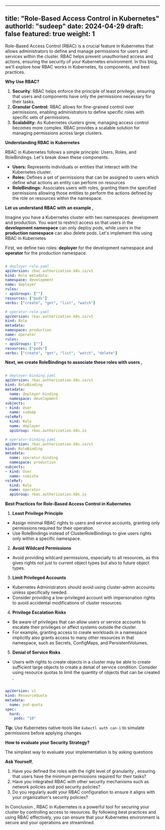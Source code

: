 
---
title: "Role-Based Access Control in Kubernetes"
authorId: "sudeep"
date: 2024-04-29
draft: false
featured: true
weight: 1
---


Role-Based Access Control (RBAC) is a crucial feature in Kubernetes that allows administrators to define and manage permissions for users and services within the cluster. RBAC helps prevent unauthorised access and actions, ensuring the security of your Kubernetes environment. In this blog, we'll explore how RBAC works in Kubernetes, its components, and best practices.

**Why Use RBAC?**

1. **Security**: RBAC helps enforce the principle of least privilege, ensuring that users and components have only the permissions necessary for their tasks.
2. **Granular Control:** RBAC allows for fine-grained control over permissions, enabling administrators to define specific roles with specific sets of permissions.
3. **Scalability:** As Kubernetes clusters grow, managing access control becomes more complex. RBAC provides a scalable solution for managing permissions across large clusters.

**Understanding RBAC in Kubernetes**

RBAC in Kubernetes follows a simple principle: Users, Roles, and RoleBindings. Let's break down these components.

* **Users:** Represents individuals or entities that interact with the Kubernetes cluster.
* **Roles:** Defines a set of permissions that can be assigned to users which define what actions an entity can perform on resources
* **RoleBindings:** Associates users with roles, granting them the specified permissions allowing those entities to perform the actions defined by the role on resources within the namespace.

**Let us understand RBAC with an example ,**

Imagine you have a Kubernetes cluster with two namespaces: development and production. You want to restrict access so that users in the **development namespace** can only deploy pods, while users in the **production namespace** can also delete pods. Let's implement this using RBAC in Kubernetes

First, we define two roles: **deployer** for the development namespace and **operator** for the production namespace.

```yaml

# deployer-role.yaml
apiVersion: rbac.authorization.k8s.io/v1
kind: Role metadata:
namespace: development 
name: deployer
rules:
- apiGroups: [""]
resources: ["pods"]
verbs: ["create", "get", "list", "watch"]

# operator-role.yaml
apiVersion: rbac.authorization.k8s.io/vI
kind: Role 
metadata:
namespace: production 
name: operator
rules:
- apiGroups: [""]
resources: ["pods"]
verbs: ["create", "get", "list", "watch", "delete"]

```

**Next, we create RoleBindings to associate these roles with users ,**

```yaml

# deployer-binding.yaml
apiVersion: rbac.authorization.k8s.io/v1          
kind: RoleBinding   
metadata:
  name: deployer-binding
  namespace: development
subjects:
- kind: User
  name: sudeep
roleRef:
  kind: Role
  name: deployer
  apiGroup: rbac.authorization.k8s.io

# operator-binding.yaml
apiVersion: rbac.authorization.k8s.io/v1
kind: RoleBinding
metadata:
  name: operator-binding
  namespace: production
subjects:
- kind: User
  name: nimisha
roleRef:
  kind: Role
  name: operator
  apiGroup: rbac.authorization.k8s.io

```

**Best Practices for Role-Based Access Control in Kubernetes**

1. **Least Privilege Principle**

* Assign minimal RBAC rights to users and service accounts, granting only permissions required for their operation.
* Use RoleBindings instead of ClusterRoleBindings to give users rights only within a specific namespace.

2. **Avoid Wildcard Permissions**

* Avoid providing wildcard permissions, especially to all resources, as this gives rights not just to current object types but also to future object types.

3. **Limit Privileged Accounts**

* Kubernetes Administrators should avoid using cluster-admin accounts unless specifically needed.
* Consider providing a low-privileged account with impersonation rights to avoid accidental modifications of cluster resources.

4. **Privilege Escalation Risks**

* Be aware of privileges that can allow users or service accounts to escalate their privileges or affect systems outside the cluster.
* For example, granting access to create workloads in a namespace implicitly also grants access to many other resources in that namespace, such as Secrets, ConfigMaps, and PersistentVolumes.

5. **Denial of Service Risks**

* Users with rights to create objects in a cluster may be able to create sufficient large objects to create a denial of service condition. Consider using resource quotas to limit the quantity of objects that can be created ,

```yaml

apiVersion: v1
kind: ResourceQuota
metadata:
  name: pod-quota
spec:
  hard:
    pods: "10"

```

**Tip:** Use Kubernetes native-tools like `kubectl auth can-i` to simulate permissions before applying changes

**How to evaluate your Security Strategy?**

The simplest way to evaluate your implementation is by asking questions

**Ask Yourself**,

1. Have you defined the roles with the right level of granularity , ensuring that users have the minimum permissions required for their tasks?
2. Have you integrated RBAC with other security mechanisms such as network policies and pod security policies?
3. Do you regularly audit your RBAC configuration to ensure it aligns with your organization's security policies?

In Conclusion , RBAC in Kubernetes is a powerful tool for securing your cluster by controlling access to resources. By following best practices and using RBAC effectively, you can ensure that your Kubernetes environment is secure and your operations are streamlined.
